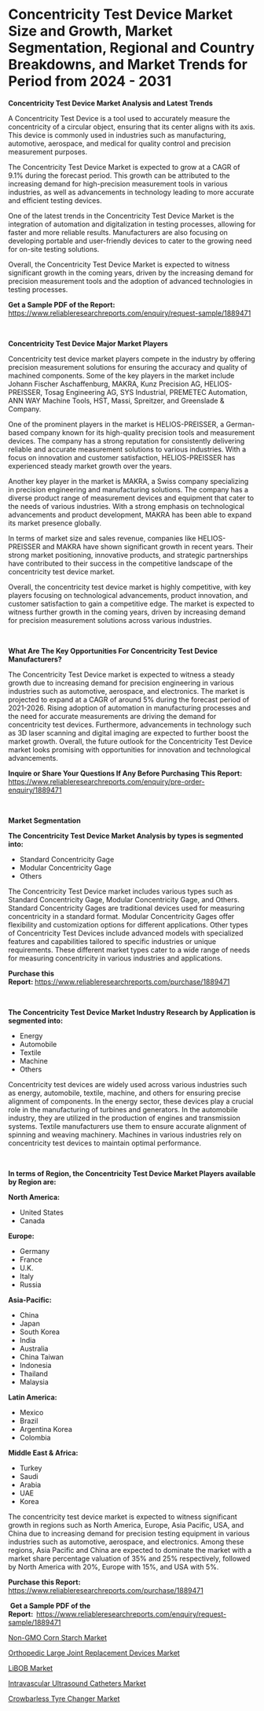 <p><h1>Concentricity Test Device Market Size and Growth, Market Segmentation, Regional and Country Breakdowns, and Market Trends for Period from 2024 -  2031</h1></p><p><strong>Concentricity Test Device Market Analysis and Latest Trends</strong></p>
<p><p>A Concentricity Test Device is a tool used to accurately measure the concentricity of a circular object, ensuring that its center aligns with its axis. This device is commonly used in industries such as manufacturing, automotive, aerospace, and medical for quality control and precision measurement purposes.</p><p>The Concentricity Test Device Market is expected to grow at a CAGR of 9.1% during the forecast period. This growth can be attributed to the increasing demand for high-precision measurement tools in various industries, as well as advancements in technology leading to more accurate and efficient testing devices.</p><p>One of the latest trends in the Concentricity Test Device Market is the integration of automation and digitalization in testing processes, allowing for faster and more reliable results. Manufacturers are also focusing on developing portable and user-friendly devices to cater to the growing need for on-site testing solutions.</p><p>Overall, the Concentricity Test Device Market is expected to witness significant growth in the coming years, driven by the increasing demand for precision measurement tools and the adoption of advanced technologies in testing processes.</p></p>
<p><strong>Get a Sample PDF of the Report:&nbsp;</strong> <a href="https://www.reliableresearchreports.com/enquiry/request-sample/1889471">https://www.reliableresearchreports.com/enquiry/request-sample/1889471</a></p>
<p>&nbsp;</p>
<p><strong>Concentricity Test Device Major Market Players</strong></p>
<p><p>Concentricity test device market players compete in the industry by offering precision measurement solutions for ensuring the accuracy and quality of machined components. Some of the key players in the market include Johann Fischer Aschaffenburg, MAKRA, Kunz Precision AG, HELIOS-PREISSER, Tosag Engineering AG, SYS Industrial, PREMETEC Automation, ANN WAY Machine Tools, HST, Massi, Spreitzer, and Greenslade & Company.</p><p>One of the prominent players in the market is HELIOS-PREISSER, a German-based company known for its high-quality precision tools and measurement devices. The company has a strong reputation for consistently delivering reliable and accurate measurement solutions to various industries. With a focus on innovation and customer satisfaction, HELIOS-PREISSER has experienced steady market growth over the years.</p><p>Another key player in the market is MAKRA, a Swiss company specializing in precision engineering and manufacturing solutions. The company has a diverse product range of measurement devices and equipment that cater to the needs of various industries. With a strong emphasis on technological advancements and product development, MAKRA has been able to expand its market presence globally.</p><p>In terms of market size and sales revenue, companies like HELIOS-PREISSER and MAKRA have shown significant growth in recent years. Their strong market positioning, innovative products, and strategic partnerships have contributed to their success in the competitive landscape of the concentricity test device market.</p><p>Overall, the concentricity test device market is highly competitive, with key players focusing on technological advancements, product innovation, and customer satisfaction to gain a competitive edge. The market is expected to witness further growth in the coming years, driven by increasing demand for precision measurement solutions across various industries.</p></p>
<p>&nbsp;</p>
<p><strong>What Are The Key Opportunities For Concentricity Test Device Manufacturers?</strong></p>
<p><p>The Concentricity Test Device market is expected to witness a steady growth due to increasing demand for precision engineering in various industries such as automotive, aerospace, and electronics. The market is projected to expand at a CAGR of around 5% during the forecast period of 2021-2026. Rising adoption of automation in manufacturing processes and the need for accurate measurements are driving the demand for concentricity test devices. Furthermore, advancements in technology such as 3D laser scanning and digital imaging are expected to further boost the market growth. Overall, the future outlook for the Concentricity Test Device market looks promising with opportunities for innovation and technological advancements.</p></p>
<p><strong>Inquire or Share Your Questions If Any Before Purchasing This Report:</strong> <a href="https://www.reliableresearchreports.com/enquiry/pre-order-enquiry/1889471">https://www.reliableresearchreports.com/enquiry/pre-order-enquiry/1889471</a></p>
<p>&nbsp;</p>
<p><strong>Market Segmentation</strong></p>
<p><strong>The Concentricity Test Device Market Analysis by types is segmented into:</strong></p>
<p><ul><li>Standard Concentricity Gage</li><li>Modular Concentricity Gage</li><li>Others</li></ul></p>
<p><p>The Concentricity Test Device market includes various types such as Standard Concentricity Gage, Modular Concentricity Gage, and Others. Standard Concentricity Gages are traditional devices used for measuring concentricity in a standard format. Modular Concentricity Gages offer flexibility and customization options for different applications. Other types of Concentricity Test Devices include advanced models with specialized features and capabilities tailored to specific industries or unique requirements. These different market types cater to a wide range of needs for measuring concentricity in various industries and applications.</p></p>
<p><strong>Purchase this Report:&nbsp;</strong><a href="https://www.reliableresearchreports.com/purchase/1889471">https://www.reliableresearchreports.com/purchase/1889471</a></p>
<p>&nbsp;</p>
<p><strong>The Concentricity Test Device Market Industry Research by Application is segmented into:</strong></p>
<p><ul><li>Energy</li><li>Automobile</li><li>Textile</li><li>Machine</li><li>Others</li></ul></p>
<p><p>Concentricity test devices are widely used across various industries such as energy, automobile, textile, machine, and others for ensuring precise alignment of components. In the energy sector, these devices play a crucial role in the manufacturing of turbines and generators. In the automobile industry, they are utilized in the production of engines and transmission systems. Textile manufacturers use them to ensure accurate alignment of spinning and weaving machinery. Machines in various industries rely on concentricity test devices to maintain optimal performance.</p></p>
<p>&nbsp;</p>
<p><strong>In terms of Region, the Concentricity Test Device Market Players available by Region are:</strong></p>
<p>
    <p> <strong> North America: </strong>
        <ul>
            <li>United States</li>
            <li>Canada</li>
        </ul>
        </p> 
    <p> <strong> Europe: </strong>
        <ul>
            <li>Germany</li>
            <li>France</li>
            <li>U.K.</li>
            <li>Italy</li>
            <li>Russia</li>
        </ul>
        </p> 
    <p> <strong> Asia-Pacific: </strong>
        <ul>
            <li>China</li>
            <li>Japan</li>
            <li>South Korea</li>
            <li>India</li>
            <li>Australia</li>
            <li>China Taiwan</li>
            <li>Indonesia</li>
            <li>Thailand</li>
            <li>Malaysia</li>
        </ul>
        </p> 
    <p> <strong> Latin America: </strong>
        <ul>
            <li>Mexico</li>
            <li>Brazil</li>
            <li>Argentina Korea</li>
            <li>Colombia</li>
        </ul>
        </p> 
    <p> <strong> Middle East & Africa: </strong>
        <ul>
            <li>Turkey</li>
            <li>Saudi</li>
            <li>Arabia</li>
            <li>UAE</li>
            <li>Korea</li>
        </ul>
    </p>
    </p>
<p><p>The concentricity test device market is expected to witness significant growth in regions such as North America, Europe, Asia Pacific, USA, and China due to increasing demand for precision testing equipment in various industries such as automotive, aerospace, and electronics. Among these regions, Asia Pacific and China are expected to dominate the market with a market share percentage valuation of 35% and 25% respectively, followed by North America with 20%, Europe with 15%, and USA with 5%.</p></p>
<p><strong>Purchase this Report: </strong><a href="https://www.reliableresearchreports.com/purchase/1889471">https://www.reliableresearchreports.com/purchase/1889471</a></p>
<p>&nbsp;<strong>Get a Sample PDF of the Report:&nbsp;&nbsp;</strong><a href="https://www.reliableresearchreports.com/enquiry/request-sample/1889471">https://www.reliableresearchreports.com/enquiry/request-sample/1889471</a></p>
<p><strong></strong></p>
<p><p><a href="https://github.com/bobicer/Market-Research-Report-List-2/blob/main/non-gmo-corn-starch-market.md">Non-GMO Corn Starch Market</a></p><p><a href="https://woozy-pyroraptor-a1f.notion.site/Orthopedic-Large-Joint-Replacement-Devices-Market-Size-Focuses-on-Market-Dynamics-In-Depth-Analysis-22f4bfd3853549d1b89b7d5df5c89c5a">Orthopedic Large Joint Replacement Devices Market</a></p><p><a href="https://view.publitas.com/reportprime-1/libob-market-centers-on-aspects-such-as-market-growth-market-share-market-opportunity-and-projected-forecasts-spanning-from-2024-to-2031/">LiBOB Market</a></p><p><a href="https://bubble-tree-ea4.notion.site/Intravascular-Ultrasound-Catheters-Market-Share-Market-New-Trends-Analysis-Report-By-Type-By-Appl-c4c1e9ddfeeb4ae884dfaa8f8a125c0a">Intravascular Ultrasound Catheters Market</a></p><p><a href="https://github.com/globismark/Market-Research-Report-List-2/blob/main/crowbarless-tyre-changer-market.md">Crowbarless Tyre Changer Market</a></p></p>